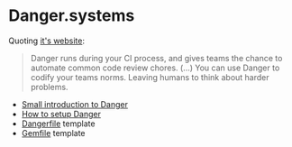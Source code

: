 # Danger.systems
Quoting [it's website](https://danger.systems/ruby/):
> Danger runs during your CI process, and gives teams the chance to automate common code review chores. (...)
You can use Danger to codify your teams norms. Leaving humans to think about harder problems.

- [Small introduction to Danger](http://betzerra.github.io/en/2018/11/03/automating-chores-with-danger.html)
- [How to setup Danger](https://danger.systems/guides/getting_started.html)
- [Dangerfile](danger/Dangerfile) template
- [Gemfile](danger/Gemfile) template
